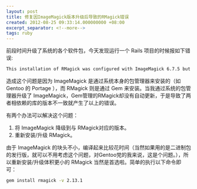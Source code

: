 ```yaml
---
layout: post
title: 修复因ImageMagick版本升级后导致的RMagick错误
created: 2012-08-25 09:33:14.000000000 +08:00
excerpt_separator: <!--more-->
tags: ruby
---
```

前段时间升级了系统的各个软件包，今天发现运行一个 Rails 项目的时候报如下错误:  

```bash
This installation of RMagick was configured with ImageMagick 6.7.5 but ImageMagick 6.7.6-4 is in use
```

<!--more-->

造成这个问题是因为 ImageMagick 是通过系统本身的包管理器来安装的（如 Gentoo 的 Portage ），而 RMagick 则是通过 Gem 来安装。当我通过系统的包管理器升级了 ImageMagick，Gem管理的RMagick却没有自动更新，于是导致了两者相依赖的库的版本不一致就产生了以上的错误。

有两个办法可以解决这个问题：

1. 将 ImageMagick 降级到与 RMagick对应的版本。
2. 重新安装/升级 RMagick。

由于 ImageMagick 的块头不小，编译起来比较花时间（当然如果用的是二进制包的发行版，就可以不用考虑这个问题，对Gentoo党的我来说，这是个问题。），所以重新安装/升级体积更小的 RMagick 当然是首选啦。简单的执行以下命令即可：

```bash
gem install rmagick -v 2.13.1
```

